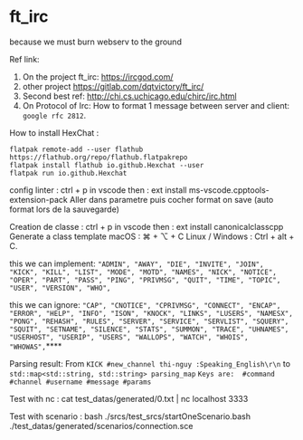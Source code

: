 # ft_irc

because we must burn webserv to the ground

Ref link:

1. On the project ft_irc: https://ircgod.com/
2. other project https://gitlab.com/dqtvictory/ft_irc/
3. Second best ref: http://chi.cs.uchicago.edu/chirc/irc.html
4. On Protocol of Irc: How to format 1 message between server and client: `google rfc 2812`.

How to install HexChat :

```shell
flatpak remote-add --user flathub https://flathub.org/repo/flathub.flatpakrepo
flatpak install flathub io.github.Hexchat --user
flatpak run io.github.Hexchat
```

config linter :
ctrl + p in vscode then :
	ext install ms-vscode.cpptools-extension-pack
Aller dans parametre puis cocher format on save (auto format lors de la sauvegarde)

Creation de classe :
ctrl + p in vscode then :
	ext install canonicalclasscpp
Generate a class template
	macOS : ⌘ + ⌥ + C
	Linux / Windows : Ctrl + alt + C.
    
this we can implement: 
        `"ADMIN",
        "AWAY",
        "DIE",
        "INVITE",
        "JOIN",
        "KICK",
        "KILL",
        "LIST",
        "MODE",
        "MOTD",
        "NAMES",
        "NICK",
        "NOTICE",
        "OPER",
        "PART",
        "PASS",
        "PING",
        "PRIVMSG",
        "QUIT",
        "TIME",
        "TOPIC",
        "USER",
        "VERSION",
        "WHO",`


this we can ignore: 
        `"CAP",
        "CNOTICE",
        "CPRIVMSG",
        "CONNECT",
        "ENCAP",
        "ERROR",
        "HELP",
        "INFO",
        "ISON",
        "KNOCK",
        "LINKS",
        "LUSERS",
        "NAMESX",
        "PONG",
        "REHASH",
        "RULES",
        "SERVER",
        "SERVICE",
        "SERVLIST",
        "SQUERY",
        "SQUIT",
        "SETNAME",
        "SILENCE",
        "STATS",
        "SUMMON",
        "TRACE",
        "UHNAMES",
        "USERHOST",
        "USERIP",
        "USERS",
        "WALLOPS",
        "WATCH",
        "WHOIS",
        "WHOWAS",`****


Parsing result: From `KICK #new_channel thi-nguy :Speaking_English\r\n` to `std::map<std::string, std::string> parsing_map`
`Keys are:  #command #channel #username #message #params`

Test with nc :
cat test_datas/generated/0.txt | nc localhost 3333

Test with scenario :
bash ./srcs/test_srcs/startOneScenario.bash ./test_datas/generated/scenarios/connection.sce